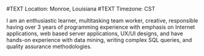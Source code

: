#TEXT Location: Monroe, Louisiana
#TEXT Timezone: CST

I am an enthusiastic learner, multitasking team worker, creative, responsible having over 3 years of programming experience
with emphasis on Internet applications, web based server applications, UX/UI designs, and have hands-on experience with 
data mining, writing complex SQL queries, and quality assurance methodologies.
